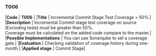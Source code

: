 ### T006

|**Code**           | **T006** |
|**Title**          | Incremental Commit Stage Test Coverage > 50%.|
|**Description**    | Incremental Commit stage test coverage on source (Excluding tests) must be greater than 50%. <br>Coverage must be calculated on the added code compare to the master.|
|**Possible Implementations** | You can use Sonarqube to set a coverage gate.|
|**Evaluation**     | Checking validation of coverage history during one-month.|
|**Applied stage**  | Commit Stage|
